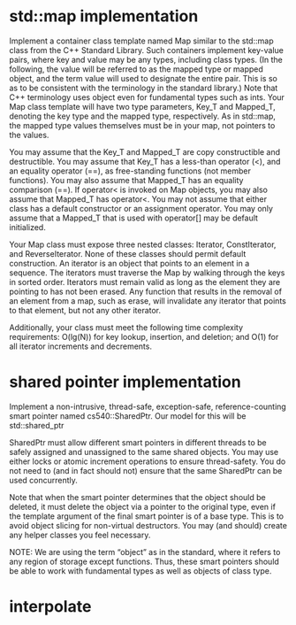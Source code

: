# std::map implementation

Implement a container class template named Map similar to the std::map class from the C++ Standard Library. Such containers implement key-value pairs, where key and value may be any types, including class types. (In the following, the value will be referred to as the mapped type or mapped object, and the term value will used to designate the entire pair. This is so as to be consistent with the terminology in the standard library.) Note that C++ terminology uses object even for fundamental types such as ints. Your Map class template will have two type parameters, Key_T and Mapped_T, denoting the key type and the mapped type, respectively. As in std::map, the mapped type values themselves must be in your map, not pointers to the values.

You may assume that the Key_T and Mapped_T are copy constructible and destructible. You may assume that Key_T has a less-than operator (<), and an equality operator (==), as free-standing functions (not member functions). You may also assume that Mapped_T has an equality comparison (==). If operator< is invoked on Map objects, you may also assume that Mapped_T has operator<. You may not assume that either class has a default constructor or an assignment operator. You may only assume that a Mapped_T that is used with operator[] may be default initialized. 

Your Map class must expose three nested classes: Iterator, ConstIterator, and ReverseIterator. None of these classes should permit default construction.
An iterator is an object that points to an element in a sequence. The iterators must traverse the Map by walking through the keys in sorted order. Iterators must remain valid as long as the element they are pointing to has not been erased. Any function that results in the removal of an element from a map, such as erase, will invalidate any iterator that points to that element, but not any other iterator.


Additionally, your class must meet the following time complexity requirements: O(lg(N)) for key lookup, insertion, and deletion; and O(1) for all iterator increments and decrements. 


# shared pointer implementation

Implement a non-intrusive, thread-safe, exception-safe, reference-counting smart pointer named cs540::SharedPtr. Our model for this will be std::shared_ptr

SharedPtr must allow different smart pointers in different threads to be safely assigned and unassigned to the same shared objects. You may use either locks or atomic increment operations to ensure thread-safety. You do not need to (and in fact should not) ensure that the same SharedPtr can be used concurrently.

Note that when the smart pointer determines that the object should be deleted, it must delete the object via a pointer to the original type, even if the template argument of the final smart pointer is of a base type. This is to avoid object slicing for non-virtual destructors.
You may (and should) create any helper classes you feel necessary.

NOTE: We are using the term “object” as in the standard, where it refers to any region of storage except functions. Thus, these smart pointers should be able to work with fundamental types as well as objects of class type.


# interpolate
